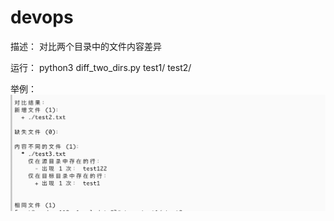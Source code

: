 # devops

描述：
对比两个目录中的文件内容差异

运行：
python3 diff_two_dirs.py test1/ test2/

举例：
![alt text](image.png)
